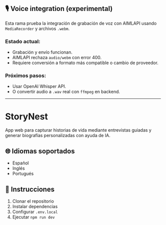 ## 🎙️ Voice integration (experimental)

Esta rama prueba la integración de grabación de voz con AIMLAPI usando `MediaRecorder` y archivos `.webm`.

### Estado actual:
- Grabación y envío funcionan.
- AIMLAPI rechaza `audio/webm` con error 400.
- Requiere conversión a formato más compatible o cambio de proveedor.

### Próximos pasos:
- Usar OpenAI Whisper API.
- O convertir audio a `.wav` real con `ffmpeg` en backend.

---
# StoryNest

App web para capturar historias de vida mediante entrevistas guiadas y generar biografías personalizadas con ayuda de IA.

## 🌐 Idiomas soportados
- Español
- Inglés
- Portugués

## 🚀 Instrucciones
1. Clonar el repositorio
2. Instalar dependencias
3. Configurar `.env.local`
4. Ejecutar `npm run dev`